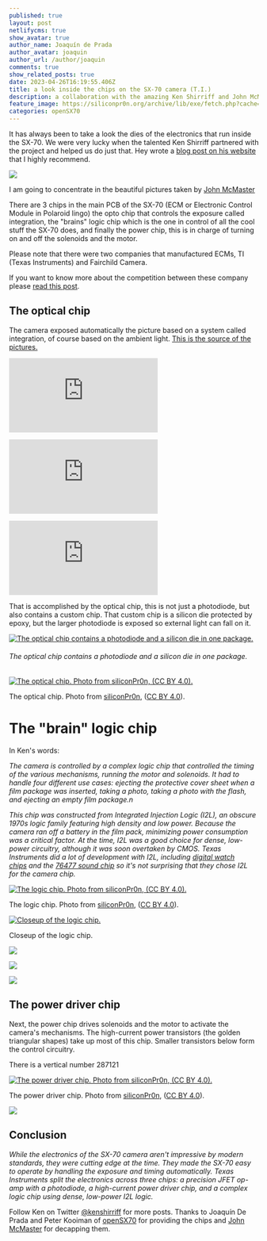 ```yaml
---
published: true
layout: post
netlifycms: true
show_avatar: true
author_name: Joaquín de Prada
author_avatar: joaquin
author_url: /author/joaquin
comments: true
show_related_posts: true
date: 2023-04-26T16:19:55.406Z
title: a look inside the chips on the SX-70 camera (T.I.)
description: a collaboration with the amazing Ken Shirriff and John McMaster
feature_image: https://siliconpr0n.org/archive/lib/exe/fetch.php?cache=&media=mcmaster:polaroid:sx-70-chip2:logo_mit20x.jpg
categories: openSX70
---
```

I﻿t has always been to take a look the dies of the electronics that run inside the SX-70. We were very lucky when the talented Ken Shirriff partnered with the project and helped us do just that. Hey wrote a [blog post on his website](https://www.righto.com/2022/02/a-look-inside-chips-that-powered.html) that I highly recommend.

![](/img/2023/sin-título-1.jpg)

 I am going to concentrate in the beautiful pictures taken by [John McMaster](https://siliconpr0n.org/archive/doku.php?id=tag:vendor_polaroid&do=backlink)

T﻿here are 3 chips in the main PCB of the SX-70 (ECM or Electronic Control Module in Polaroid lingo) the opto chip that controls the exposure called integration, the "brains" logic chip which is the one in control of all the cool stuff the SX-70 does, and finally the power chip, this is in charge of turning on and off the solenoids and the motor.

P﻿lease note that there were two companies that manufactured ECMs, TI (Texas Instruments) and Fairchild Camera.

I﻿f you want to know more about the competition between these company please [read this post](https://opensx70.com/posts/2021/04/battle).

## The optical chip

The camera exposed automatically the picture based on a system called integration, of course based on the ambient light. [This is the source of the pictures.](https://siliconpr0n.org/archive/doku.php?id=mcmaster:polaroid:sx-70-opto)

![](https://siliconpr0n.org/archive/lib/exe/fetch.php?cache=&media=mcmaster:polaroid:sx-70-opto:pcb.jpg)

![](https://siliconpr0n.org/archive/lib/exe/fetch.php?cache=&media=mcmaster:polaroid:sx-70-opto:pack_top.jpg "the package")

![the package](https://siliconpr0n.org/archive/lib/exe/fetch.php?cache=&media=mcmaster:polaroid:sx-70-opto:pack_btm.jpg "the package")

That is accomplished by the optical chip, this is not just a photodiode, but also contains a custom chip. That custom chip is a silicon die protected by epoxy, but the larger photodiode is exposed so external light can fall on it.

[![The optical chip contains a photodiode and a silicon die in one package.](https://static.righto.com/images/sx70/photo-unit-w300.jpg "The optical chip contains a photodiode and a silicon die in one package.")](https://static.righto.com/images/sx70/photo-unit.jpg)

###### The optical chip contains a photodiode and a silicon die in one package.

[![The optical chip. Photo from siliconPr0n, (CC BY 4.0).](https://static.righto.com/images/sx70/sx-70-opto-w500.jpg "The optical chip. Photo from siliconPr0n, (CC BY 4.0).")](https://static.righto.com/images/sx70/sx-70-opto.jpg)

The optical chip. Photo from [siliconPr0n](https://siliconpr0n.org/archive/doku.php?id=mcmaster:polaroid:sx-70-opto), ([CC BY 4.0](https://creativecommons.org/licenses/by/4.0/deed.en)).

# The  "brain" logic chip

I﻿n Ken's words:

*The camera is controlled by a complex logic chip that controlled the timing of the various mechanisms, running the motor and solenoids. It had to handle four different use cases: ejecting the protective cover sheet when a film package was inserted, taking a photo, taking a photo with the flash, and ejecting an empty film package.n*

*This chip was constructed from Integrated Injection Logic (I2L), an obscure 1970s logic family featuring high density and low power. Because the camera ran off a battery in the film pack, minimizing power consumption was a critical factor. At the time, I2L was a good choice for dense, low-power circuitry, although it was soon overtaken by CMOS. Texas Instruments did a lot of development with I2L, including [digital watch chips](https://twitter.com/kenshirriff/status/1400579453839810564) and the [76477 sound chip](https://www.righto.com/2018/05/inside-76477-space-invaders-sound.html) so it's not surprising that they chose I2L for the camera chip.*

[![The logic chip. Photo from siliconPr0n, (CC BY 4.0).](https://static.righto.com/images/sx70/logic-chip2-w600.jpg "The logic chip. Photo from siliconPr0n, (CC BY 4.0).")](https://siliconpr0n.org/map/polaroid/sx-70-711a/mz_mit20x2/)

The logic chip. Photo from [siliconPr0n](https://siliconpr0n.org/archive/doku.php?id=mcmaster:polaroid:sx-70-711a), ([CC BY 4.0](https://creativecommons.org/licenses/by/4.0/deed.en)).

[![Closeup of the logic chip.](https://static.righto.com/images/sx70/i2l-closeup-w500.jpg "Closeup of the logic chip.")](https://static.righto.com/images/sx70/i2l-closeup.jpg)

Closeup of the logic chip.

![](/img/2023/pack_btm.jpg)

![](/img/2023/logo_mit20x.jpg)

![](/img/2023/pack_top.jpg)

## The power driver chip

Next, the power chip drives solenoids and the motor to activate the camera's mechanisms. The high-current power transistors (the golden triangular shapes) take up most of this chip. Smaller transistors below form the control circuitry.

T﻿here is a vertical number 287121

[![The power driver chip. Photo from siliconPr0n, (CC BY 4.0).](https://static.righto.com/images/sx70/driver-chip-w500.jpg "The power driver chip. Photo from siliconPr0n, (CC BY 4.0).")](https://static.righto.com/images/sx70/driver-chip.jpg)

The power driver chip. Photo from [siliconPr0n](https://siliconpr0n.org/archive/doku.php?id=mcmaster:polaroid:sx-70-287121), ([CC BY 4.0](https://creativecommons.org/licenses/by/4.0/deed.en)).

![](/img/2023/pack_btm.jpg)

## Conclusion

*While the electronics of the SX-70 camera aren't impressive by modern standards, they were cutting edge at the time. They made the SX-70 easy to operate by handling the exposure and timing automatically. Texas Instruments split the electronics across three chips: a precision JFET op-amp with a photodiode, a high-current power driver chip, and a complex logic chip using dense, low-power I2L logic.*

Follow Ken on Twitter [@kenshirriff](https://twitter.com/kenshirriff) for more posts. Thanks to Joaquín De Prada and Peter Kooiman of [openSX70](https://opensx70.com/) for providing the chips and [John McMaster](https://siliconpr0n.org/) for decapping them.